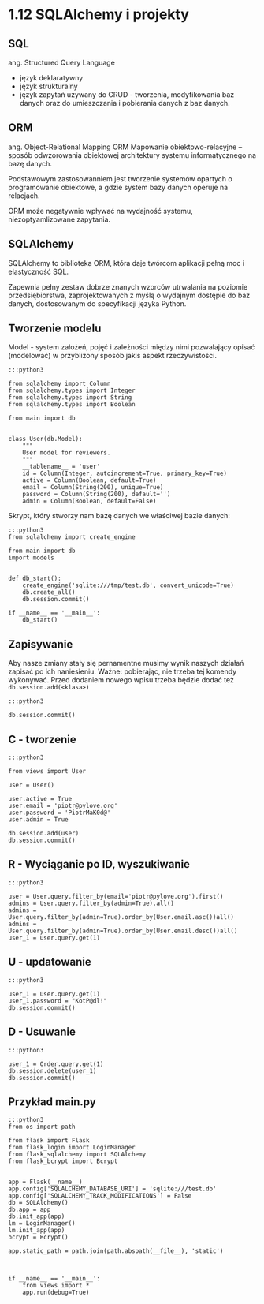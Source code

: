 1.12 SQLAlchemy i projekty
===========================


SQL
---

ang. Structured Query Language

* język deklaratywny
* język strukturalny
* język zapytań używany do CRUD -  tworzenia, modyfikowania baz danych oraz do umieszczania i pobierania danych z baz danych.



ORM
---
ang. Object-Relational Mapping ORM
Mapowanie obiektowo-relacyjne – sposób odwzorowania obiektowej architektury systemu informatycznego na bazę danych.

Podstawowym zastosowanniem jest tworzenie systemów opartych o programowanie obiektowe, a gdzie system bazy danych operuje na relacjach.

ORM może negatywnie wpływać na wydajność systemu, niezoptyamlizowane zapytania.


SQLAlchemy
----------

SQLAlchemy to biblioteka ORM, która daje twórcom aplikacji pełną moc i elastyczność SQL.

Zapewnia pełny zestaw dobrze znanych wzorców utrwalania na poziomie przedsiębiorstwa,
zaprojektowanych z myślą o wydajnym dostępie do baz danych, dostosowanym do specyfikacji języka Python.


Tworzenie modelu
----------------

Model - system założeń, pojęć i zależności między nimi pozwalający opisać (modelować) w przybliżony sposób jakiś aspekt rzeczywistości.

    :::python3

    from sqlalchemy import Column
    from sqlalchemy.types import Integer
    from sqlalchemy.types import String
    from sqlalchemy.types import Boolean

    from main import db


    class User(db.Model):
        """
        User model for reviewers.
        """
        __tablename__ = 'user'
        id = Column(Integer, autoincrement=True, primary_key=True)
        active = Column(Boolean, default=True)
        email = Column(String(200), unique=True)
        password = Column(String(200), default='')
        admin = Column(Boolean, default=False)


Skrypt, który stworzy nam bazę danych we właściwej bazie danych:


    :::python3
    from sqlalchemy import create_engine

    from main import db
    import models


    def db_start():
        create_engine('sqlite:///tmp/test.db', convert_unicode=True)
        db.create_all()
        db.session.commit()

    if __name__ == '__main__':
        db_start()



Zapisywanie
-----------

Aby nasze zmiany stały się pernamentne musimy wynik naszych działań zapisać po ich naniesieniu.
Ważne: pobierając, nie trzeba tej komendy wykonywać. Przed dodaniem nowego wpisu trzeba będzie dodać też `db.session.add(<klasa>)`

    :::python3

    db.session.commit()

C - tworzenie
--------------

    :::python3

    from views import User

    user = User()

    user.active = True
    user.email = 'piotr@pylove.org'
    user.password = 'PiotrMaK0d@'
    user.admin = True

    db.session.add(user)
    db.session.commit()


R - Wyciąganie po ID, wyszukiwanie
----------------------------------

    :::python3

    user = User.query.filter_by(email='piotr@pylove.org').first()
    admins = User.query.filter_by(admin=True).all()
    admins = User.query.filter_by(admin=True).order_by(User.email.asc())all()
    admins = User.query.filter_by(admin=True).order_by(User.email.desc())all()
    user_1 = User.query.get(1)

U - updatowanie
---------------

    :::python3

    user_1 = User.query.get(1)
    user_1.password = "KotP@dl!"
    db.session.commit()

D - Usuwanie
------------

    :::python3

    user_1 = Order.query.get(1)
    db.session.delete(user_1)
    db.session.commit()

Przykład main.py
----------------

    :::python3
    from os import path

    from flask import Flask
    from flask_login import LoginManager
    from flask_sqlalchemy import SQLAlchemy
    from flask_bcrypt import Bcrypt


    app = Flask(__name__)
    app.config['SQLALCHEMY_DATABASE_URI'] = 'sqlite:///test.db'
    app.config['SQLALCHEMY_TRACK_MODIFICATIONS'] = False
    db = SQLAlchemy()
    db.app = app
    db.init_app(app)
    lm = LoginManager()
    lm.init_app(app)
    bcrypt = Bcrypt()

    app.static_path = path.join(path.abspath(__file__), 'static')



    if __name__ == '__main__':
        from views import *
        app.run(debug=True)